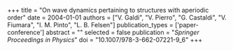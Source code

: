 +++
title = "On wave dynamics pertaining to structures with aperiodic order"
date = 2004-01-01
authors = ["V. Galdi", "V. Pierro", "G. Castaldi", "V. Fiumara", "I. M. Pinto", "L. B. Felsen"]
publication_types = ['paper-conference']
abstract = ""
selected = false
publication = "*Springer Proceedings in Physics*"
doi = "10.1007/978-3-662-07221-9_6"
+++

